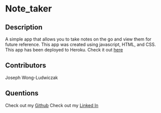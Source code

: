 # Note_taker

Description
------------
A simple app that allows you to take notes on the go and view them for future reference. This app 
was created using javascript, HTML, and CSS. This app has been deployed to Heroku.
Check it out [here](https://fast-retreat-59575.herokuapp.com/notes)


Contributors
-------------
Joseph Wong-Ludwiczak


Quentions
-----------
Check out my [Github](https://github.com/Josclud)
Check out my [Linked In](https://www.linkedin.com/in/joseph-wong-ludwicak/)



